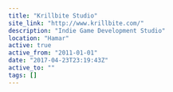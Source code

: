 ```yaml
---
title: "Krillbite Studio"
site_link: "http://www.krillbite.com/"
description: "Indie Game Development Studio"
location: "Hamar"
active: true
active_from: "2011-01-01"
date: "2017-04-23T23:19:43Z"
active_to: ""
tags: []
---
```

